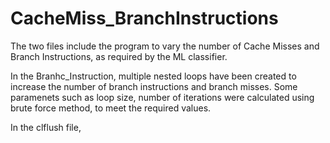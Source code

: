 # CacheMiss_BranchInstructions

The two files include the program to vary the number of Cache Misses and Branch Instructions, as required by the ML classifier.

In the Branhc_Instruction, multiple nested loops have been created to increase the number of branch instructions and branch misses. Some paramenets such as loop size, number of iterations were calculated using brute force method, to meet the required values.

In the clflush file, 
